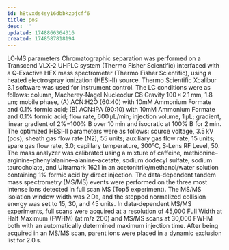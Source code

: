 ```yaml
---
id: h8tvxds4sy16dbbkzpjcff6
title: pos
desc: ''
updated: 1748866364316
created: 1748587818194
---
```



LC‐MS parameters Chromatographic separation was performed on a Transcend VLX-2 UHPLC system (Thermo Fisher Scientific) interfaced with a Q‐Exactive HFX mass spectrometer (Thermo Fisher Scientific), using a heated electrospray ionization (HESI‐II) source. Thermo Scientific Xcalibur 3.1 software was used for instrument control. The LC conditions were as follows: column, Macherey-Nagel Nucleodur C8 Gravity 100 × 2.1 mm, 1.8 μm; mobile phase, (A) ACN:H2O (60:40) with 10mM Ammonium Formate and 0.1% formic acid; (B) ACN:IPA (90:10) with 10mM Ammonium Formate and 0.1% formic acid; flow rate, 600 μL/min; injection volume, 1 μL; gradient, linear gradient of 2%−100% B over 10 min and isocratic at 100% B for 2 min. The optimized HESI‐II parameters were as follows: source voltage, 3.5 kV (pos); sheath gas flow rate (N2), 55 units; auxiliary gas flow rate, 15 units; spare gas flow rate, 3.0; capillary temperature, 300°C, S‐Lens RF Level, 50. The mass analyzer was calibrated using a mixture of caffeine, methionine–arginine–phenylalanine–alanine–acetate, sodium dodecyl sulfate, sodium taurocholate, and Ultramark 1621 in an acetonitrile/methanol/water solution containing 1% formic acid by direct injection. The data‐dependent tandem mass spectrometry (MS/MS) events were performed on the three most intense ions detected in full scan MS (Top5 experiment). The MS/MS isolation window width was 2 Da, and the stepped normalized collision energy was set to 15, 30, and 45 units. In data‐dependent MS/MS experiments, full scans were acquired at a resolution of 45,000 Full Width at Half Maximum (FWHM) (at m/z 200) and MS/MS scans at 30,000 FWHM both with an automatically determined maximum injection time. After being acquired in an MS/MS scan, parent ions were placed in a dynamic exclusion list for 2.0 s.